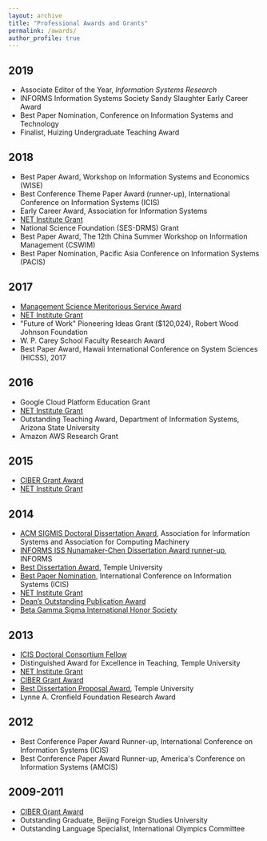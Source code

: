 ```yaml
---
layout: archive
title: "Professional Awards and Grants"
permalink: /awards/
author_profile: true
---
```


<h2 class="blogyear">2019</h2>
<ul id="archive">
    <li>Associate Editor of the Year, <i>Information Systems Research</i></li>
    <li>INFORMS Information Systems Society Sandy Slaughter Early Career Award</li>
    <li>Best Paper Nomination, Conference on Information Systems and Technology</li>
    <li>Finalist, Huizing Undergraduate Teaching Award</li>
</ul>

<h2 class="blogyear">2018</h2>
<ul id="archive">
    <li>Best Paper Award, Workshop on Information Systems and Economics (WISE)</li>
    <li>Best Conference Theme Paper Award (runner-up), International Conference on Information Systems (ICIS)</li>
    <li>Early Career Award, Association for Information Systems</li>
    <li><a href="http://netinst.org/">NET Institute Grant</a></li>
    <li>National Science Foundation (SES-DRMS) Grant</li>
    <li>Best Paper Award, The 12th China Summer Workshop on Information Management (CSWIM)</li>
    <li>Best Paper Nomination, Pacific Asia Conference on Information Systems (PACIS)</li>
</ul>

<h2 class="blogyear">2017</h2>
<ul id="archive">
    <li><a href="http://pubsonline.informs.org/doi/pdf/10.1287/mnsc.2017.2909">Management Science Meritorious Service Award</a></li>
    <li><a href="http://netinst.org/">NET Institute Grant</a></li>
    <li>"Future of Work" Pioneering Ideas Grant ($120,024), Robert Wood Johnson Foundation</li>
    <li>W. P. Carey School Faculty Research Award</li>
    <li>Best Paper Award, Hawaii International Conference on System Sciences (HICSS), 2017</li>
</ul>

<h2 class="blogyear">2016</h2>
<ul id="archive">
    <li>Google Cloud Platform Education Grant</li>
    <li><a href="http://netinst.org/">NET Institute Grant</a></li>
    <li>Outstanding Teaching Award, Department of Information Systems, Arizona State University</li>
    <li>Amazon AWS Research Grant</li>
</ul>

<h2 class="blogyear">2015</h2>
<ul id="archive">
    <li><a href="http://www.fox.temple.edu/cms_research/institutes-and-centers/ciber/">CIBER Grant Award</a></li>
    <li><a href="http://netinst.org/">NET Institute Grant</a></li>
</ul>

<h2 class="blogyear">2014</h2>
<ul id="archive">
    <li><a href="http://icis2014.aisnet.org/doctoral-consortium/dissertation-competition.html">ACM SIGMIS Doctoral Dissertation Award</a>, Association for Information Systems and Association for Computing Machinery</li>
    <li><a href="https://www.informs.org/Community/ISS/Awards/INFORMS-ISS-Nunamaker-Chen-Dissertation-Award">INFORMS ISS Nunamaker-Chen Dissertation Award runner-up</a>, INFORMS</li>
    <li><a href="http://www.fox.temple.edu/cms_academics/phd/fox-research-competition/">Best Dissertation Award</a>, Temple University</li>
    <li><a href="http://icis2014.aisnet.org/">Best Paper Nomination</a>, International Conference on Information Systems (ICIS)</li>
    <li><a href="http://netinst.org/">NET Institute Grant</a></li>
    <li><a href="http://www.fox.temple.edu/cms_academics/phd/fox-research-competition/">Dean’s Outstanding Publication Award</a></li>
    <li><a href="https://www.betagammasigma.org/">Beta Gamma Sigma International Honor Society</a></li>
</ul>

<h2 class="blogyear">2013</h2>
<ul id="archive">
    <li><a href="http://icis2014.aisnet.org/doctoral-consortium/call-for-nominations.html">ICIS Doctoral Consortium Fellow</a></li>
    <li>Distinguished Award for Excellence in Teaching, Temple University</li>
    <li><a href="http://netinst.org/">NET Institute Grant</a></li>
    <li><a href="http://www.fox.temple.edu/cms_research/institutes-and-centers/ciber/">CIBER Grant Award</a></li>
    <li><a href="http://www.fox.temple.edu/cms_academics/phd/fox-research-competition/">Best Dissertation Proposal Award</a>, Temple University</li>
    <li>Lynne A. Cronfield Foundation Research Award</li>
</ul>

<h2 class="blogyear">2012</h2>
<ul id="archive">
    <li>Best Conference Paper Award Runner-up, International Conference on Information Systems (ICIS)</li>
    <li>Best Conference Paper Award Runner-up, America's Conference on Information Systems (AMCIS)</li>
</ul>

<h2 class="blogyear">2009-2011</h2>
<ul id="archive">
    <li><a href="http://www.fox.temple.edu/cms_research/institutes-and-centers/ciber/">CIBER Grant Award</a></li>
    <li>Outstanding Graduate, Beijing Foreign Studies University</li>
    <li>Outstanding Language Specialist, International Olympics Committee</li>
</ul>

<!-- {{ post.date | date: '%m %d, %Y' }} -->
